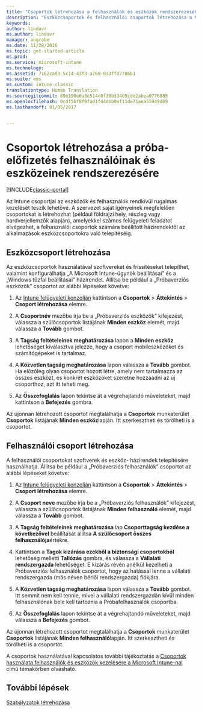 ```yaml
---
title: "Csoportok létrehozása a felhasználók és eszközök rendszerezéséhez az ingyenes próbaverzióban | Microsoft Docs"
description: "Eszközcsoportok és felhasználói csoportok létrehozása a Microsoft Intune 30 napos ingyenes próbaidőszakára való feliratkozás esetén."
keywords: 
author: lindavr
ms.author: lindavr
manager: angrobe
ms.date: 11/28/2016
ms.topic: get-started-article
ms.prod: 
ms.service: microsoft-intune
ms.technology: 
ms.assetid: 7162cad3-5c14-43f3-a760-833ffd7786b1
ms.suite: ems
ms.custom: intune-classic
translationtype: Human Translation
ms.sourcegitcommit: 89e190e6a3e514c0f38b33409cde2abea0776885
ms.openlocfilehash: 0cdf5bf8f9fad1f44dbb0ef11de71aea55949d89
ms.lasthandoff: 01/05/2017


---
```


# <a name="create-groups-to-organize-evaluation-subscription-users-and-devices"></a>Csoportok létrehozása a próba-előfizetés felhasználóinak és eszközeinek rendszerezésére

[!INCLUDE[classic-portal](../includes/classic-portal.md)]

Az Intune csoportjai az eszközök és felhasználók rendkívül rugalmas kezelését teszik lehetővé. A szervezet saját igényeinek megfelelően csoportokat is létrehozhat (például földrajzi hely, részleg vagy hardverjellemzők alapján), amelyekkel számos felügyeleti feladatot elvégezhet, a felhasználói csoportok számára beállított házirendektől az alkalmazások eszközcsoportokra való telepítéséig.

## <a name="create-a-device-group"></a>Eszközcsoport létrehozása
Az eszközcsoportok használatával szoftvereket és frissítéseket telepíthet, valamint konfigurálhatja „A Microsoft Intune-ügynök beállításai” és a „Windows tűzfal beállításai” házirendet. Állítsa be például a „Próbaverziós eszközök” csoportot az alábbi lépéseket követve:

1.  Az [Intune felügyeleti konzolján](https://manage.microsoft.com/) kattintson a **Csoportok** &gt; **Áttekintés** &gt; **Csoport létrehozása** elemre.

2.  A **Csoportnév** mezőbe írja be a „Próbaverziós eszközök” kifejezést, válassza a szülőcsoportok listájának **Minden eszköz** elemét, majd válassza a **Tovább** gombot.

3.  A **Tagság feltételeinek meghatározása** lapon a **Minden eszköz** lehetőséget kiválasztva jelezze, hogy a csoport mobileszközöket és számítógépeket is tartalmaz.

4.  A **Közvetlen tagság meghatározása** lapon válassza a **Tovább** gombot. Ha előzőleg olyan csoportot hozott létre, amely nem tartalmazza az összes eszközt, és konkrét eszközöket szeretne hozzáadni az új csoporthoz, azt itt teheti meg.

5.  Az **Összefoglalás** lapon tekintse át a végrehajtandó műveleteket, majd kattintson a **Befejezés** gombra.

Az újonnan létrehozott csoportot megtalálhatja a **Csoportok** munkaterület **Csoportok** listájának **Minden eszköz**lapján. Itt szerkesztheti és törölheti is a csoportot.

## <a name="create-a-user-group"></a>Felhasználói csoport létrehozása
A felhasználói csoportokat szoftverek és eszköz- házirendek telepítésére használhatja. Állítsa be például a „Próbaverziós felhasználók” csoportot az alábbi lépéseket követve:

1.  Az [Intune felügyeleti konzolján](https://manage.microsoft.com/) kattintson a **Csoportok** &gt; **Áttekintés** &gt; **Csoport létrehozása** elemre.

2.  A **Csoport neve** mezőbe írja be a „Próbaverziós felhasználók” kifejezést, válassza a szülőcsoportok listájának **Minden felhasználó** elemét, majd válassza a **Tovább** gombot.

3.  A **Tagság feltételeinek meghatározása** lap **Csoporttagság kezdése a következővel** beállítását állítsa **A szülőcsoport összes felhasználója**értékre.

4.  Kattintson a **Tagok kizárása ezekből a biztonsági csoportokból** lehetőség melletti **Tallózás** gombra, és válassza a **Vállalati rendszergazda** lehetőséget. E kizárás révén anélkül kezelheti a Próbaverziós felhasználók csoportot, hogy az hatással lenne a vállalati rendszergazda (más néven bérlői rendszergazda) fiókjára.

5.  A **Közvetlen tagság meghatározása** lapon válassza a **Tovább** gombot. Itt semmit nem kell tennie, mivel a vállalati rendszergazdán kívül minden felhasználónak bele kell tartoznia a Próbafelhasználók csoportba.

6.  Az **Összefoglalás** lapon tekintse át a végrehajtandó műveleteket, majd válassza a **Befejezés** gombot.

Az újonnan létrehozott csoportot megtalálhatja a **Csoportok** munkaterület **Csoportok** listájának **Minden felhasználó**lapján. Itt szerkesztheti és törölheti is a csoportot.

A csoportok használatával kapcsolatos további tájékoztatás a [Csoportok használata felhasználók és eszközök kezelésére a Microsoft Intune-nal](/Intune/Deploy-Use/use-groups-to-manage-users-and-devices-with-microsoft-intune) című témakörben olvasható.

## <a name="next-steps"></a>További lépések
[Szabályzatok létrehozása](get-started-with-a-30-day-trial-of-microsoft-intune-step-4.md)  

